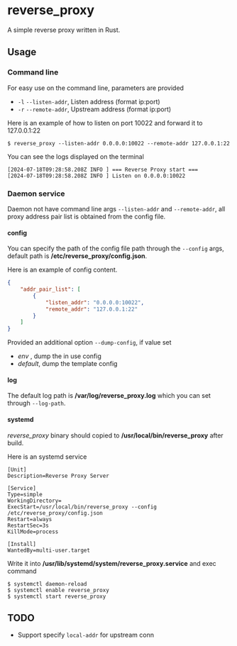 # reverse_proxy

A simple reverse proxy written in Rust.

## Usage

### Command line

For easy use on the command line, parameters are provided
- `-l` `--listen-addr`, Listen address (format ip:port)
- `-r` `--remote-addr`, Upstream address (format ip:port)

Here is an example of how to listen on port 10022 and forward it to 127.0.0.1:22
```shell
$ reverse_proxy --listen-addr 0.0.0.0:10022 --remote-addr 127.0.0.1:22
```

You can see the logs displayed on the terminal
```log
[2024-07-18T09:28:58.208Z INFO ] === Reverse Proxy start ===
[2024-07-18T09:28:58.208Z INFO ] Listen on 0.0.0.0:10022
```

### Daemon service

Daemon not have command line args `--listen-addr` and `--remote-addr`, all proxy address pair list is obtained from the config file.

#### config

You can specify the path of the config file path through the `--config` args, default path is **/etc/reverse_proxy/config.json**.

Here is an example of config content.
```json
{
    "addr_pair_list": [
        {
            "listen_addr": "0.0.0.0:10022",
            "remote_addr": "127.0.0.1:22"
        }
    ]
}
```

Provided an additional option `--dump-config`, if value set
- *env* , dump the in use config
- *default*, dump the template config

#### log

The default log path is **/var/log/reverse_proxy.log** which you can set through `--log-path`.

#### systemd

*reverse_proxy* binary should copied to **/usr/local/bin/reverse_proxy** after build.

Here is an systemd service
```shell
[Unit]
Description=Reverse Proxy Server

[Service]
Type=simple
WorkingDirectory=
ExecStart=/usr/local/bin/reverse_proxy --config /etc/reverse_proxy/config.json
Restart=always
RestartSec=3s
KillMode=process

[Install]
WantedBy=multi-user.target
```

Write it into **/usr/lib/systemd/system/reverse_proxy.service** and exec command
```shell
$ systemctl daemon-reload
$ systemctl enable reverse_proxy
$ systemctl start reverse_proxy
```

## TODO
- Support specify `local-addr` for upstream conn